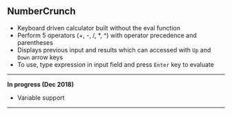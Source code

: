 ## NumberCrunch

- Keyboard driven calculator built without the eval function
- Perform 5 operators (+, -, /, *, ^) with operator precedence and parentheses
- Displays previous input and results which can accessed with `Up` and `Down` arrow keys 
- To use, type expression in input field and press `Enter` key to evaluate

---
**In progress (Dec 2018)**

 - Variable support

---
